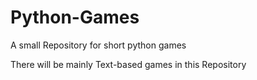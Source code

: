 Python-Games
============

A small Repository for short python games

There will be mainly Text-based games in this Repository
